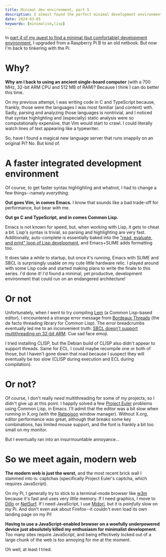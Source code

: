 ```yaml
---
title: Minimal dev environment, part 5
description: I almost found the perfect minimal development environment.
date: 2024-03-05
keywords: [minimalism,lisp]
---
```

In [part 4 of my quest to find a minimal (but comfortable) development environment](minimal-dev-env-4.md), I upgraded from a Raspberry Pi B to an old netbook. But now I'm back to tinkering with the Pi.

# Why?
**Why am I back to using an ancient single-board computer** (with a 700 MHz, 32-bit ARM CPU and 512 MB of RAM)? Because I think I can do better this time.

On my previous attempt, I was writing code in C and TypeScript because, frankly, those were the languages I was most familiar (and content) with. Sadly, parsing and analyzing those languages is nontrivial, and I noticed that syntax highlighting and (especially) static analysis were so computationally expensive, that Vim would start to crawl. I could literally watch lines of text appearing like a typewriter.

So, have I found a magical new language server that runs snappily on an original Pi? No. But kind of.

# A faster integrated development environment
Of course, to get faster syntax highlighting and whatnot, I had to change a few things--namely *everything*.

**Out goes Vim, in comes Emacs.** I know that sounds like a bad trade-off for performance, but bear with me.

**Out go C and TypeScript, and in comes Common Lisp.**

Emacs is not known for speed, but, when working with Lisp, it gets to cheat a bit. Lisp's syntax is trivial, so parsing and highlighting are very fast. Additionally, auto-complete is essentially baked into the ["read, evaluate, and print" loop of Lisp development](../programming-languages/learning-lisp-in-2023.md), and Emacs+SLIME adds formatting too.

It does take a while to startup, but once it's running, Emacs with SLIME and SBCL is surprisingly usable on my cute little hardware relic. I played around with some Lisp code and started making plans to write the finale to this series. I'd done it! I'd found a minimal, yet productive, development environment that could run on an endangered architecture!

# Or not
Unfortunately, when I went to try compiling [Lem](https://lem-project.github.io/) (a Common Lisp-based editor), I encountered a strange error message from [Bordeaux Threads](https://sionescu.github.io/bordeaux-threads/) (the de facto threading library for Common Lisp). The error breadcrumbs eventually led me to an inconvenient truth: [SBCL doesn't support multithreading on 32-bit ARM](http://www.sbcl.org/manual/index.html#Threading). Cue sad face emoji.

I tried installing CLISP, but the Debian build of CLISP also didn't appear to support threads. Same for ECL. I could maybe recompile one or both of those, but I haven't gone down that road because I suspect they will eventually be too slow (CLISP during execution and ECL during compilation).

# Or not?
Of course, I don't really *need* multithreading for some of my projects, so I didn't give up at this point. I happily solved a few [Project Euler](https://projecteuler.net/) problems using Common Lisp, in Emacs. I'll admit that the editor was a bit slow when running in X.org (with the [Ratpoison](https://www.nongnu.org/ratpoison/) window manager). Without X.org, editor performance was great, although that breaks some key combinations, has limited mouse support, and the font is frankly a bit too small on my monitor.

But I eventually ran into an insurmountable annoyance...

# So we meet again, modern web
**The modern web is just the worst**, and the most recent brick wall I slammed into is: captchas (specifically Project Euler's captcha, which requires JavaScript).

On my Pi, I generally try to stick to a terminal-mode browser like [w3m](https://w3m.sourceforge.net/) because it's fast and uses very little memory. If I need graphics, I move to [Dillo](https://dillo.org/) or [NetSurf](https://www.netsurf-browser.org/). If I need JavaScript, I use [Midori](https://astian.org/midori-browser/), but it is *painfully* slow on my Pi. And don't even ask about Firefox--it couldn't even load its own landing page on my Pi!

**Having to use a JavaScript-enabled browser on a woefully underpowered device just absolutely killed my enthusiasm for minimalist development**. Too many sites require JavaScript, and being effectively locked out of a large chunk of the web is too annoying for me at the moment.

Oh well, at least I tried.
